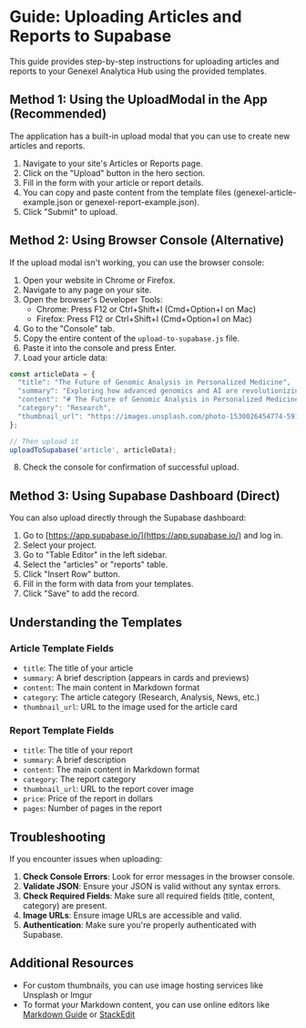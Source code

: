 # Guide: Uploading Articles and Reports to Supabase

This guide provides step-by-step instructions for uploading articles and reports to your Genexel Analytica Hub using the provided templates.

## Method 1: Using the UploadModal in the App (Recommended)

The application has a built-in upload modal that you can use to create new articles and reports.

1. Navigate to your site's Articles or Reports page.
2. Click on the "Upload" button in the hero section.
3. Fill in the form with your article or report details.
4. You can copy and paste content from the template files (genexel-article-example.json or genexel-report-example.json).
5. Click "Submit" to upload.

## Method 2: Using Browser Console (Alternative)

If the upload modal isn't working, you can use the browser console:

1. Open your website in Chrome or Firefox.
2. Navigate to any page on your site.
3. Open the browser's Developer Tools:
   - Chrome: Press F12 or Ctrl+Shift+I (Cmd+Option+I on Mac)
   - Firefox: Press F12 or Ctrl+Shift+I (Cmd+Option+I on Mac)
4. Go to the "Console" tab.
5. Copy the entire content of the `upload-to-supabase.js` file.
6. Paste it into the console and press Enter.
7. Load your article data:

```javascript
const articleData = {
  "title": "The Future of Genomic Analysis in Personalized Medicine",
  "summary": "Exploring how advanced genomics and AI are revolutionizing personalized healthcare solutions, with insights into Genexel's latest research findings.",
  "content": "# The Future of Genomic Analysis in Personalized Medicine\n\n## Introduction\n\nGenomics has transformed our understanding of human biology and disease...",
  "category": "Research",
  "thumbnail_url": "https://images.unsplash.com/photo-1530026454774-5914ed848a2b?auto=format&fit=crop&q=80&w=1000"
};

// Then upload it
uploadToSupabase('article', articleData);
```

8. Check the console for confirmation of successful upload.

## Method 3: Using Supabase Dashboard (Direct)

You can also upload directly through the Supabase dashboard:

1. Go to [https://app.supabase.io/](https://app.supabase.io/) and log in.
2. Select your project.
3. Go to "Table Editor" in the left sidebar.
4. Select the "articles" or "reports" table.
5. Click "Insert Row" button.
6. Fill in the form with data from your templates.
7. Click "Save" to add the record.

## Understanding the Templates

### Article Template Fields

- `title`: The title of your article
- `summary`: A brief description (appears in cards and previews)
- `content`: The main content in Markdown format
- `category`: The article category (Research, Analysis, News, etc.)
- `thumbnail_url`: URL to the image used for the article card

### Report Template Fields

- `title`: The title of your report
- `summary`: A brief description 
- `content`: The main content in Markdown format
- `category`: The report category
- `thumbnail_url`: URL to the report cover image
- `price`: Price of the report in dollars
- `pages`: Number of pages in the report

## Troubleshooting

If you encounter issues when uploading:

1. **Check Console Errors**: Look for error messages in the browser console.
2. **Validate JSON**: Ensure your JSON is valid without any syntax errors.
3. **Check Required Fields**: Make sure all required fields (title, content, category) are present.
4. **Image URLs**: Ensure image URLs are accessible and valid.
5. **Authentication**: Make sure you're properly authenticated with Supabase.

## Additional Resources

- For custom thumbnails, you can use image hosting services like Unsplash or Imgur
- To format your Markdown content, you can use online editors like [Markdown Guide](https://www.markdownguide.org/basic-syntax/) or [StackEdit](https://stackedit.io/) 